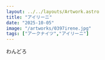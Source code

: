 ```yaml
---
layout: ../../layouts/Artwork.astro
title: "アイリーニ"
date: "2025-10-05"
image: "/artworks/0397irene.jpg"
tags: ["アークナイツ","アイリーニ"]
---
```


わんどろ